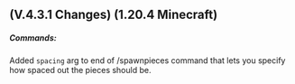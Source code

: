 ## **(V.4.3.1 Changes) (1.20.4 Minecraft)**

##### Commands:
Added `spacing` arg to end of /spawnpieces command that lets you specify how spaced out the pieces should be.